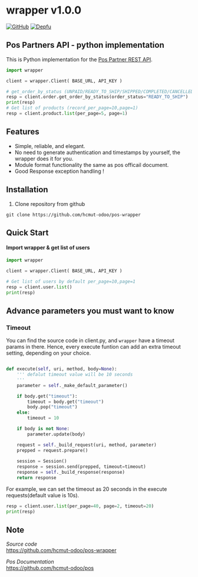 wrapper v1.0.0
================================


[![GitHub](https://img.shields.io/github/license/mashape/apistatus.svg)](https://github.com/hcmut-odoo/pos-wrapper)
[![Depfu](https://img.shields.io/depfu/depfu/example-ruby.svg)](https://github.com/hcmut-odoo/pos-wrapper)
  

Pos Partners API - python implementation 
---------------------------------------------
This is Python implementation for the [Pos Partner REST API](https://github.com/hcmut-odoo/pos).  

```python
import wrapper

client = wrapper.Client( BASE_URL, API_KEY )

# get_order_by_status (UNPAID/READY_TO_SHIP/SHIPPED/COMPLETED/CANCELLED/ALL)
resp = client.order.get_order_by_status(order_status="READY_TO_SHIP")
print(resp)
# Get list of products (record_per_page=10,page=1)
resp = client.product.list(per_page=5, page=1)
```
Features
--------
  
- Simple, reliable, and elegant.
- No need to generate authentication and timestamps by yourself, the wrapper does it for you.
- Module format functionality the same as pos officail document.
- Good Response exception handling !


Installation
-------
1. Clone repository from github
```shell
git clone https://github.com/hcmut-odoo/pos-wrapper
```

Quick Start
-----------

#### Import wrapper & get list of users
```python
import wrapper

client = wrapper.Client( BASE_URL, API_KEY )

# Get list of users by default per_page=10,page=1
resp = client.user.list()
print(resp)
```

Advance parameters you must want to know
--------

### Timeout

You can find the source code in client.py, and `wrapper` have a timeout params in there.
Hence, every execute funtion can add an extra timeout setting, depending on your choice.

```python

def execute(self, uri, method, body=None):
    ''' defalut timeout value will be 10 seconds
    '''
    parameter = self._make_default_parameter()

    if body.get("timeout"):
        timeout = body.get("timeout")
        body.pop("timeout")
    else:
        timeout = 10 

    if body is not None:
        parameter.update(body)

    request = self._build_request(uri, method, parameter)
    prepped = request.prepare()
    
    session = Session()
    response = session.send(prepped, timeout=timeout)
    response = self._build_response(response)
    return response
```

For example, we can set the timeout as 20 seconds in the execute requests(default value is 10s).

```python
resp = client.user.list(per_page=40, page=2, timeout=20)
print(resp)
```

  
Note
----

_Source code_  
    https://github.com/hcmut-odoo/pos-wrapper

_Pos Documentation_  
    https://github.com/hcmut-odoo/pos
